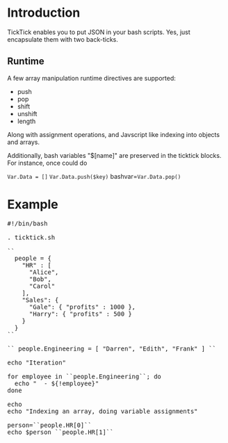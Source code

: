# Introduction

TickTick enables you to put JSON in your bash scripts.  Yes, just encapsulate them with two back-ticks.

## Runtime
A few array manipulation runtime directives are supported:

 * push
 * pop
 * shift
 * unshift
 * length

Along with assignment operations, and Javscript like indexing into objects and arrays.

Additionally, bash variables "$[name]" are preserved in the ticktick blocks.  For instance, once could do

`` Var.Data = [] ``
`` Var.Data.push($key) ``
bashvar=`` Var.Data.pop() ``

# Example

<pre>
#!/bin/bash

. ticktick.sh

``
  people = {
    "HR" : [
      "Alice",
      "Bob",
      "Carol"
    ],
    "Sales": {
      "Gale": { "profits" : 1000 },
      "Harry": { "profits" : 500 }
    }
  }
``

`` people.Engineering = [ "Darren", "Edith", "Frank" ] ``

echo "Iteration"

for employee in ``people.Engineering``; do
  echo "  - ${!employee}"
done

echo
echo "Indexing an array, doing variable assignments"

person=``people.HR[0]``
echo $person ``people.HR[1]``
</pre>
